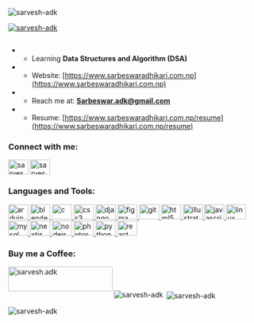 <p align="left"> <img src="https://komarev.com/ghpvc/?username=sarvesh-adk&label=Profile%20views&color=0e75b6&style=flat" alt="sarvesh-adk" /> </p>

<p align="left"> <a href="https://github.com/ryo-ma/github-profile-trophy"><img src="https://github-profile-trophy.vercel.app/?username=sarvesh-adk" alt="sarvesh-adk" /></a> </p>

<p align="left"> <a href="https://twitter.com/" target="blank"><img src="https://img.shields.io/twitter/follow/?logo=twitter&style=for-the-badge" alt="" /></a> </p>

- - Learning **Data Structures and Algorithm (DSA)**

- - Website: [https://www.sarbeswaradhikari.com.np](https://www.sarbeswaradhikari.com.np)

- - Reach me at: **Sarbeswar.adk@gmail.com**

- - Resume: [https://www.sarbeswaradhikari.com.np/resume](https://www.sarbeswaradhikari.com.np/resume)

<h3 align="left">Connect with me:</h3>
<p align="left">
<a href="https://linkedin.com/in/sarvesh-adk" target="blank"><img align="center" src="https://cdn.jsdelivr.net/npm/simple-icons@3.0.1/icons/linkedin.svg" alt="sarvesh-adk" height="30" width="40" /></a>
<a href="https://instagram.com/sarvesh.adk" target="blank"><img align="center" src="https://cdn.jsdelivr.net/npm/simple-icons@3.0.1/icons/instagram.svg"alt="sarvesh.adk" height="30" width="40" /></a>
</p>

<h3 align="left">Languages and Tools:</h3>
<p align="left"> 
  <a href="https://www.arduino.cc/" target="_blank" rel="noreferrer"> <img src="https://cdn.jsdelivr.net/npm/simple-icons@3.0.1/icons/arduino.svg" alt="arduino" width="40" height="30"/> </a> 
  <a href="https://www.blender.org/" target="_blank" rel="noreferrer"> <img src="https://cdn.jsdelivr.net/npm/simple-icons@3.0.1/icons/blender.svg" alt="blender" width="40" height="30"/> </a>
  <a href="https://www.cprogramming.com/" target="_blank" rel="noreferrer"> <img src="https://cdn.jsdelivr.net/npm/simple-icons@3.0.1/icons/c.svg" alt="c" width="40" height="30"/> </a> 
  <a href="https://www.w3schools.com/css/" target="_blank" rel="noreferrer"> <img src="https://cdn.jsdelivr.net/npm/simple-icons@3.0.1/icons/css3.svg" alt="css3" width="40" height="30"/> </a> 
  <a href="https://www.djangoproject.com/" target="_blank" rel="noreferrer"> <img src="https://cdn.jsdelivr.net/npm/simple-icons@3.0.1/icons/django.svg" alt="django" width="40" height="30"/> </a> 
  <a href="https://www.figma.com/" target="_blank" rel="noreferrer"> <img src="https://cdn.jsdelivr.net/npm/simple-icons@3.0.1/icons/figma.svg" alt="figma" width="40" height="30"/> </a>
  <a href="https://git-scm.com/" target="_blank" rel="noreferrer"> <img src="https://cdn.jsdelivr.net/npm/simple-icons@3.0.1/icons/git.svg" alt="git" width="40" height="30"/> </a>
  <a href="https://www.w3.org/html/" target="_blank" rel="noreferrer"> <img src="https://cdn.jsdelivr.net/npm/simple-icons@3.0.1/icons/html5.svg" alt="html5" width="40" height="30"/> </a>
  <a href="https://www.adobe.com/in/products/illustrator.html" target="_blank" rel="noreferrer"> <img src="https://cdn.jsdelivr.net/npm/simple-icons@3.0.1/icons/adobeillustrator.svg" alt="illustrator" width="40" height="30"/> </a>
  <a href="https://developer.mozilla.org/en-US/docs/Web/JavaScript" target="_blank" rel="noreferrer"> <img src="https://cdn.jsdelivr.net/npm/simple-icons@3.0.1/icons/javascript.svg" alt="javascript" width="40" height="30"/> </a>
  <a href="https://www.linux.org/" target="_blank" rel="noreferrer"> <img src="https://cdn.jsdelivr.net/npm/simple-icons@3.0.1/icons/linux.svg" alt="linux" width="40" height="30"/> </a> 
  <a href="https://www.mysql.com/" target="_blank" rel="noreferrer"> <img src="https://cdn.jsdelivr.net/npm/simple-icons@3.0.1/icons/mysql.svg" alt="mysql" width="40" height="30"/> </a>
  <a href="https://nextjs.org/" target="_blank" rel="noreferrer"> <img src="https://cdn.jsdelivr.net/npm/simple-icons@3.0.1/icons/next-dot-js.svg" alt="nextjs" width="40" height="30"/> </a> 
  <a href="https://nodejs.org" target="_blank" rel="noreferrer"> <img src="https://cdn.jsdelivr.net/npm/simple-icons@3.0.1/icons/node-dot-js.svg" alt="nodejs" width="40" height="30"/> </a>
  <a href="https://www.photoshop.com/en" target="_blank" rel="noreferrer"> <img src="https://cdn.jsdelivr.net/npm/simple-icons@3.0.1/icons/adobephotoshop.svg" alt="photoshop" width="40" height="30"/> </a> <a href="https://www.python.org" target="_blank" rel="noreferrer"> <img src="https://cdn.jsdelivr.net/npm/simple-icons@3.0.1/icons/python.svg" alt="python" width="40" height="30"/> </a>
  <a href="https://reactjs.org/" target="_blank" rel="noreferrer"> <img src="https://cdn.jsdelivr.net/npm/simple-icons@3.0.1/icons/react.svg" alt="react" width="40" height="30"/> </a>
</p>

<h3 align="left">Buy me a Coffee:</h3>
<p><a href="https://www.buymeacoffee.com/sarvesh.adk"> <img align="left" src="https://cdn.jsdelivr.net/npm/simple-icons@3.0.1/icons/buymeacoffee.svg" height="50" width="210" alt="sarvesh.adk" /></a></p><br><br>

<p><img align="left" src="https://github-readme-stats.vercel.app/api/top-langs?username=sarvesh-adk&show_icons=true&locale=en&layout=compact" alt="sarvesh-adk" /></p>

<p>&nbsp;<img align="center" src="https://github-readme-stats.vercel.app/api?username=sarvesh-adk&show_icons=true&locale=en" alt="sarvesh-adk" /></p>

<p><img align="center" src="https://github-readme-streak-stats.herokuapp.com/?user=sarvesh-adk&" alt="sarvesh-adk" /></p>

